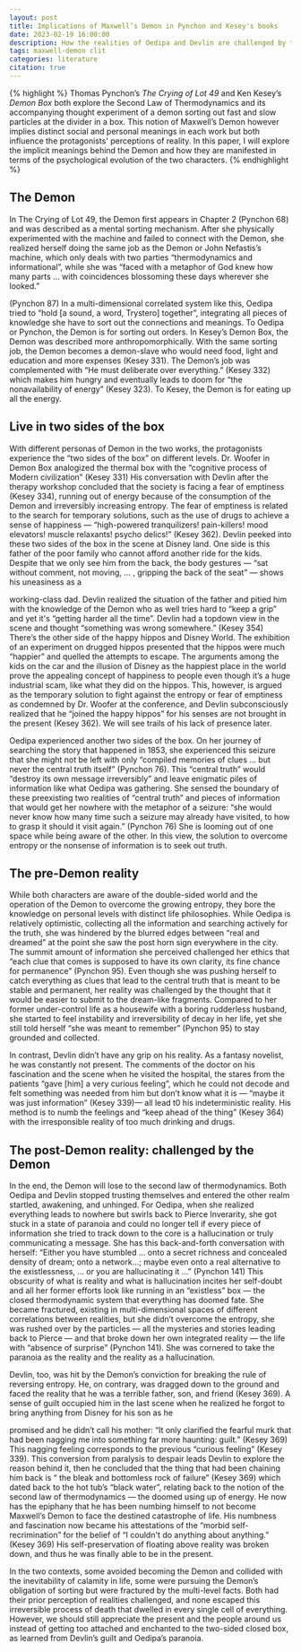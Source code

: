 ```yaml
---
layout: post
title: Implications of Maxwell’s Demon in Pynchon and Kesey's books
date: 2023-02-19 16:00:00
description: How the realities of Oedipa and Devlin are challenged by the Demon
tags: maxwell-demon clit
categories: literature
citation: true
---
```


{% highlight %}
Thomas Pynchon’s *The Crying of Lot 49*<d-cite key="pynchon"></d-cite> and Ken Kesey’s *Demon Box*<d-cite key="kesey"></d-cite> both explore the Second Law of Thermodynamics<d-cite key="maxwell"></d-cite> and its accompanying thought experiment of a demon sorting out fast and slow particles at the divider in a box. This notion of Maxwell’s Demon however implies distinct social and personal meanings in each work but both influence the protagonists' perceptions of reality. In this paper, I will explore the implicit meanings behind the Demon and how they are manifested in terms of the psychological evolution of the two characters.
{% endhighlight %}

## The Demon

In The Crying of Lot 49, the Demon first appears in Chapter 2 (Pynchon 68) and was
described as a mental sorting mechanism. After she physically experimented with the
machine and failed to connect with the Demon, she realized herself doing the same job
as the Demon or John Nefastis’s machine, which only deals with two parties
“thermodynamics and informational”, while she was “faced with a metaphor of God
knew how many parts ... with coincidences blossoming these days wherever she looked.”

(Pynchon 87) In a multi-dimensional correlated system like this, Oedipa tried to “hold
[a sound, a word, Trystero] together”, integrating all pieces of knowledge she have to
sort out the connections and meanings. To Oedipa or Pynchon, the Demon is for sorting
out orders. In Kesey’s Demon Box, the Demon was described more
anthropomorphically. With the same sorting job, the Demon becomes a demon-slave
who would need food, light and education and more expenses (Kesey 331). The Demon’s
job was complemented with “He must deliberate over everything.” (Kesey 332) which
makes him hungry and eventually leads to doom for “the nonavailability of energy”
(Kesey 323). To Kesey, the Demon is for eating up all the energy.

## Live in two sides of the box

With different personas of Demon in the two works, the protagonists experience the
“two sides of the box” on different levels. Dr. Woofer in Demon Box analogized the
thermal box with the “cognitive process of Modern civilization” (Kesey 331) His
conversation with Devlin after the therapy workshop concluded that the society is facing
a fear of emptiness (Kesey 334), running out of energy because of the consumption of
the Demon and irreversibly increasing entropy. The fear of emptiness is related to the
search for temporary solutions, such as the use of drugs to achieve a sense of happiness
— “high-powered tranquilizers! pain-killers! mood elevators! muscle relaxants! psycho
delics!” (Kesey 362). Devlin peeked into these two sides of the box in the scene at
Disney land. One side is this father of the poor family who cannot afford another ride for
the kids. Despite that we only see him from the back, the body gestures — “sat without
comment, not moving, ... , gripping the back of the seat” — shows his uneasiness as a

working-class dad. Devlin realized the situation of the father and pitied him with the
knowledge of the Demon who as well tries hard to “keep a grip” and yet it's “getting
harder all the time”. Devlin had a topdown view in the scene and thought “something
was wrong somewhere.” (Kesey 354) There’s the other side of the happy hippos and
Disney World. The exhibition of an experiment on drugged hippos presented that the
hippos were much “happier” and quelled the attempts to escape. The arguments among
the kids on the car and the illusion of Disney as the happiest place in the world prove the
appealing concept of happiness to people even though it’s a huge industrial scam, like
what they did on the hippos. This, however, is argued as the temporary solution to fight
against the entropy or fear of emptiness as condemned by Dr. Woofer at the conference,
and Devlin subconsciously realized that he “joined the happy hippos” for his senses are
not brought in the present (Kesey 362). We will see trails of his lack of presence later.

Oedipa experienced another two sides of the box. On her journey of searching the story
that happened in 1853, she experienced this seizure that she might not be left with only
“compiled memories of clues ... but never the central truth itself” (Pynchon 76). This
“central truth” would “destroy its own message irreversibly” and leave enigmatic piles of
information like what Oedipa was gathering. She sensed the boundary of these
preexisting two realities of “central truth” and pieces of information that would get her
nowhere with the metaphor of a seizure: “she would never know how many time such a
seizure may already have visited, to how to grasp it should it visit again.” (Pynchon 76)
She is looming out of one space while being aware of the other. In this view, the solution
to overcome entropy or the nonsense of information is to seek out truth.

## The pre-Demon reality

While both characters are aware of the double-sided world and the operation of the
Demon to overcome the growing entropy, they bore the knowledge on personal levels
with distinct life philosophies. While Oedipa is relatively optimistic, collecting all the
information and searching actively for the truth, she was hindered by the blurred edges
between “real and dreamed” at the point she saw the post horn sign everywhere in the
city. The summit amount of information she perceived challenged her ethics that “each
clue that comes is supposed to have its own clarity, its fine chance for permanence”
(Pynchon 95). Even though she was pushing herself to catch everything as clues that
lead to the central truth that is meant to be stable and permanent, her reality was
challenged by the thought that it would be easier to submit to the dream-like fragments.
Compared to her former under-control life as a housewife with a boring rudderless
husband, she started to feel instability and irreversibility of decay in her life, yet she still
told herself “she was meant to remember” (Pynchon 95) to stay grounded and collected.

In contrast, Devlin didn’t have any grip on his reality. As a fantasy novelist, he was
constantly not present. The comments of the doctor on his fascination and the scene
when he visited the hospital, the stares from the patients “gave [him] a very curious
feeling”, which he could not decode and felt something was needed from him but don’t
know what it is — “maybe it was just information” (Kesey 339)— all lead t0 his
indeterministic reality. His method is to numb the feelings and “keep ahead of the
thing” (Kesey 364) with the irresponsible reality of too much drinking and drugs.

## The post-Demon reality: challenged by the Demon

In the end, the Demon will lose to the second law of thermodynamics. Both Oedipa and
Devlin stopped trusting themselves and entered the other realm startled, awakening,
and unhinged. For Oedipa, when she realized everything leads to nowhere but swirls
back to Pierce Inverarity, she got stuck in a state of paranoia and could no longer tell if
every piece of information she tried to track down to the core is a hallucination or truly
communicating a message. She has this back-and-forth conversation with herself:
“Either you have stumbled ... onto a secret richness and concealed density of dream;
onto a network...; maybe even onto a real alternative to the existlessness, ... or you are
hallucinating it ...” (Pynchon 141) This obscurity of what is reality and what is
hallucination incites her self-doubt and all her former efforts look like running in an
“existless” box — the closed thermodynamic system that everything has doomed fate.
She became fractured, existing in multi-dimensional spaces of different correlations
between realities, but she didn’t overcome the entropy, she was rushed over by the
particles — all the mysteries and stories leading back to Pierce — and that broke down
her own integrated reality — the life with “absence of surprise” (Pynchon 141). She was
cornered to take the paranoia as the reality and the reality as a hallucination.

Devlin, too, was hit by the Demon’s conviction for breaking the rule of reversing
entropy. He, on contrary, was dragged down to the ground and faced the reality that he
was a terrible father, son, and friend (Kesey 369). A sense of guilt occupied him in the
last scene when he realized he forgot to bring anything from Disney for his son as he

promised and he didn’t call his mother: “It only clarified the fearful murk that had been
nagging me into something far more haunting: guilt.” (Kesey 369) This nagging feeling
corresponds to the previous “curious feeling” (Kesey 339). This conversion from
paralysis to despair leads Devlin to explore the reason behind it, then he concluded that
the thing that had been chaining him back is “ the bleak and bottomless rock of failure”
(Kesey 369) which dated back to the hot tub’s “black water”, relating back to the notion
of the second law of thermodynamics — the doomed using up of energy. He now has the
epiphany that he has been numbing himself to not become Maxwell’s Demon to face the
destined catastrophe of life. His numbness and fascination now became his attestations
of the “morbid self-recrimination” for the belief of “I couldn't do anything about
anything.” (Kesey 369) His self-preservation of floating above reality was broken down,
and thus he was finally able to be in the present.

In the two contexts, some avoided becoming the Demon and collided with the
inevitability of calamity in life, some were pursuing the Demon’s obligation of sorting
but were fractured by the multi-level facts. Both had their prior perception of realities
challenged, and none escaped this irreversible process of death that dwelled in every
single cell of everything. However, we should still appreciate the present and the people
around us instead of getting too attached and enchanted to the two-sided closed box, as
learned from Devlin’s guilt and Oedipa’s paranoia.

